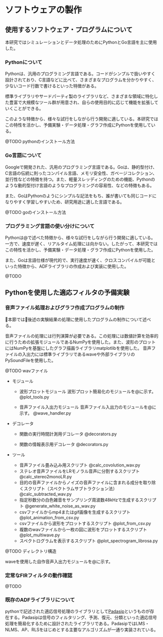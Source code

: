 # ソフトウェアの製作

## 使用するソフトウェア・プログラムについて

本研究ではシミュレーションとデータ処理のためにPythonとGo言語を主に使用した。

### Pythonについて

Pythonは、汎用のプログラミング言語である。コードがシンプルで扱いやすく設計されており、C言語などに比べて、さまざまなプログラムを分かりやすく、少ないコード行数で書けるといった特徴がある。

標準ライブラリやサードパーティ製のライブラリなど、さまざまな領域に特化した豊富で大規模なツール群が用意され、自らの使用目的に応じて機能を拡張していくことができる。

このような特徴から、様々な試行をしながら行う開発に適している。本研究ではこの特性を活かし、予備実験・データ処理・グラフ作成にPythonを使用している。


@TODO pythonのインストール方法

### Go言語について

Googleで開発された、汎用のプログラミング言語である。Goは、静的型付け、C言語の伝統に則ったコンパイル言語、メモリ安全性、ガベージコレクション、並行性などの特徴を持つ。また、軽量スレッディングのための機能、Pythonのような動的型付け言語のようなプログラミングの容易性、などの特徴もある。

また、GoはPythonのようにシンプルな記法をもち、誰が書いても同じコードになりやすく学習しやすいため、研究用途に適した言語である。

@TODO goのインストール方法

### プログラミング言語の使い分けについて

Pythonは@で述べた特徴から、様々な試行をしながら行う開発に適している。一方で、速度が遅く、リアルタイム処理には向かない。したがって、本研究ではこの特性を活かし、予備実験・データ処理・グラフ作成にPythonを使用した。

また、Goは言語仕様が現代的で、実行速度が速く、クロスコンパイルが可能といった特徴から、ADFライブラリの作成および実装に使用した。

@TODO

## Pythonを使用した適応フィルタの予備実験

### 音声ファイル処理およびグラフ作成プログラムの制作

本節では後述の実験結果の処理に使用したプログラムの制作について述べる。

音声ファイルの処理には行列演算が必要である。この処理には数値計算を効率的に行うための拡張モジュールであるNumPyを使用した。また、波形のプロットにはNumPyを基盤にしたグラフ描画ライブラリmatplotlibを使用した。
音声ファイルの入出力には標準ライブラリであるwaveや外部ライブラリのPySoundFileを使用した。

@TODO wavファイル

- モジュール
   - 波形プロットモジュール
      波形プロット簡易化のモジュールを@に示す。
      @plot_tools.py

   - 音声ファイル入出力モジュール
      音声ファイル入出力のモジュールを@に示す。
      @wave_handler.py

- デコレータ
   - 関数の実行時間計測用デコレータ
      @decorators.py

   - 関数の情報表示用デコレータ
      @decorators.py

- ツール
   - 音声ファイル畳み込み用スクリプト
      @calc_covolution_wav.py
   - ステレオ音声ファイルをLRモノラル音声に分割するスクリプト
      @calc_stereo2monoLR.py
   - 目的の音声ファイルからノイズの音声ファイルに含まれる成分を取り除くスクリプト（スペクトラムサブトラクション法）
      @calc_subtracted_wav.py
   - 指定秒数分の白色雑音をサンプリング周波数48kHzで生成するスクリプト
      @generate_white_noise_as_wav.py
   - csvファイルからmp4またはgif画像を生成するスクリプト
      @plot_animation_from_csv.py
   - csvファイルから波形をプロットするスクリプト
      @plot_from_csv.py
   - 複数のwavファイルから一枚の図に波形をプロットするスクリプト
      @plot_multiwave.py
   - スペクトログラムを表示するスクリプト
      @plot_spectrogram_librosa.py



@TODO ディレクトリ構造

waveを使用した自作音声入出力モジュールを@に示す。

### 定常なFIRフィルタの動作確認



@TODO


### 既存のADFライブラリについて

pythonで記述された適応信号処理のライブラリとして[Padasip](https://matousc89.github.io/padasip/index.html#padasip)というものが存在する。Padasipは信号のフィルタリング、予測、復元、分類といった適応信号処理を簡易化するために設計されたライブラリである。PadasipではLMS・NLMS、AP、RLSをはじめとする主要なアルゴリズムが一通り実装されている。




